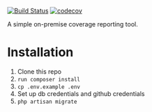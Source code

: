 [![Build Status](https://travis-ci.org/httpoz/coveroz.svg)](https://travis-ci.org/httpoz/coveroz)
[![codecov](https://codecov.io/gh/httpoz/coveroz/branch/master/graph/badge.svg)](https://codecov.io/gh/httpoz/coveroz)

A simple on-premise coverage reporting tool.

# Installation
1. Clone this repo 
2. `run composer install`
3. `cp .env.example .env`
4. Set up db credentials and github credentials
5. `php artisan migrate`
